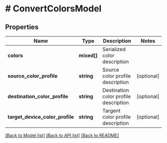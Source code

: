 # # ConvertColorsModel

## Properties

Name | Type | Description | Notes
------------ | ------------- | ------------- | -------------
**colors** | **mixed[]** | Serialized color description |
**source_color_profile** | **string** | Source color profile description | [optional]
**destination_color_profile** | **string** | Destination color profile description | [optional]
**target_device_color_profile** | **string** | Targent color profile description | [optional]

[[Back to Model list]](../../README.md#models) [[Back to API list]](../../README.md#endpoints) [[Back to README]](../../README.md)
